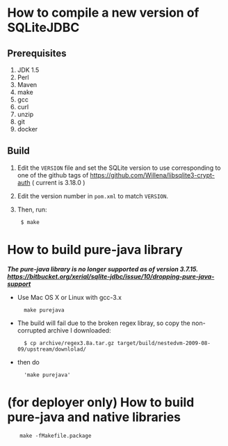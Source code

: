 How to compile a new version of SQLiteJDBC
===========================================
Prerequisites
-------------
1. JDK 1.5
2. Perl
3. Maven
4. make
5. gcc
6. curl
7. unzip
8. git
9. docker

Build
----- 
1. Edit the `VERSION` file and set the SQLite version to use corresponding to one of the github tags of https://github.com/Willena/libsqlite3-crypt-auth ( current is 3.18.0 )
2. Edit the version number in `pom.xml` to match `VERSION`.
3. Then, run:

        $ make

How to build pure-java library
==============================
***The pure-java library is no longer supported as of version 3.7.15. 
<https://bitbucket.org/xerial/sqlite-jdbc/issue/10/dropping-pure-java-support>***

* Use Mac OS X or Linux with gcc-3.x

        make purejava

* The build will fail due to the broken regex libray, so copy the non-corrupted
archive I downloaded:

        $ cp archive/regex3.8a.tar.gz target/build/nestedvm-2009-08-09/upstream/downlolad/

* then do 

        'make purejava' 


(for deployer only) How to build pure-java and native libraries
===============================================================
        make -fMakefile.package 

